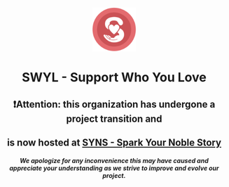 <p align="center">
<br />
<a href="https://github.com/SWYLy"><img src="https://github.com/SWYLy/materials/blob/master/logo.svg?raw=true" width="100" alt=""/></a>
<h1 align="center">SWYL - Support Who You Love</h1>
<h2 align="center">❗Attention: this organization has undergone a project transition and </h2>
<h2 align="center">is now hosted at <a href="https://github.com/the-syns">SYNS - Spark Your Noble Story</a></h2>
  
<h5 align="center">We apologize for any inconvenience this may have caused and appreciate your understanding as we strive to improve and evolve our project.</h5>
</p>
  
